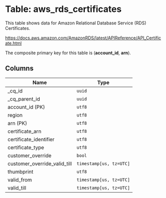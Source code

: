 # Table: aws_rds_certificates

This table shows data for Amazon Relational Database Service (RDS) Certificates.

https://docs.aws.amazon.com/AmazonRDS/latest/APIReference/API_Certificate.html

The composite primary key for this table is (**account_id**, **arn**).

## Columns

| Name          | Type          |
| ------------- | ------------- |
|_cq_id|`uuid`|
|_cq_parent_id|`uuid`|
|account_id (PK)|`utf8`|
|region|`utf8`|
|arn (PK)|`utf8`|
|certificate_arn|`utf8`|
|certificate_identifier|`utf8`|
|certificate_type|`utf8`|
|customer_override|`bool`|
|customer_override_valid_till|`timestamp[us, tz=UTC]`|
|thumbprint|`utf8`|
|valid_from|`timestamp[us, tz=UTC]`|
|valid_till|`timestamp[us, tz=UTC]`|